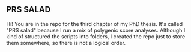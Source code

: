 ## PRS SALAD

Hi!
You are in the repo for the third chapter of my PhD thesis. It's called "PRS salad" because I run a mix of polygenic score analyses. Although I kind of structured the scripts into folders, I created the repo just to store them somewhere, so there is not a logical order. 
